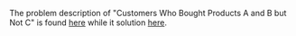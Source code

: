 The problem description of "Customers Who Bought Products A and B but Not C" is found [here](https://leetcode.com/problems/customers-who-bought-products-a-and-b-but-not-c/description) while it solution [here](https://github.com/aurimas13/Solutions-To-Problems/blob/main/LeetCode/SQL%20Solutions/Customers%20Who%20Bought%20Products%20A%20and%20B%20but%20Not%20C/customers.sql).